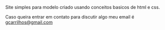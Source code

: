 Site simples para modelo criado usando conceitos basicos de html e css.


Caso queira entrar em contato para discutir algo meu email é gcarrilhos@gmail.com